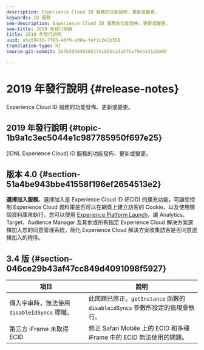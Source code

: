 ```yaml
---
description: Experience Cloud ID 服務的功能發佈、更新或變更。
keywords: ID 服務
seo-description: Experience Cloud ID 服務的功能發佈、更新或變更。
seo-title: 2019 年發行說明
title: 2019 年發行說明
uuid: a5a59410-7f85-48f9-a30a-fef1c2e2b558
translation-type: ht
source-git-commit: 3e7b49564938527e1b6bca3a5fbaf9eb141d2e06

---
```



# 2019 年發行說明 {#release-notes}

Experience Cloud ID 服務的功能發佈、更新或變更。

## 2019 年發行說明 {#topic-1b9a1c3ec5044e1c987785950f697e25}

[!DNL Experience Cloud] ID 服務的功能發佈、更新或變更。

## 版本 4.0 {#section-51a4be943bbe41558f196ef2654513e2}

**選擇加入服務**。選擇加入是 Experience Cloud ID (ECID) 的擴充功能，可讓您控制 Experience Cloud 資料庫是否可以在網頁上建立訪客的 Cookie，以及使用哪個資料庫來執行。您可以使用 [Experience Platform Launch](https://docs.adobelaunch.com/)，讓 Analytics、Target、Audience Manager 及其他或所有指定 Experience Cloud 解決方案選擇加入您的同意管理系統，簡化 Experience Cloud 解決方案收集訪客是否同意選擇加入的程序。

## 3.4 版 {#section-046ce29b43af47cc849d4091098f5927}

| 項目 | 說明 |
|---|---|
| 傳入字串時，無法使用 `disableIdSyncs` 標幟。 | 此問題已修正。`getInstance` 函數的 `disableidSyncs` 參數所設定的值現會執行。 |
| 第三方 iFrame 未取得 ECID | 修正 Safari Mobile 上的 ECID 和多種 iFrame 中的 ECID 無法使用的問題。 |


